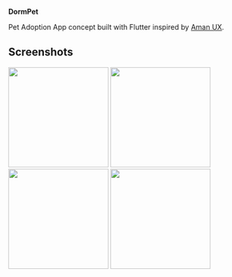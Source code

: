 **DormPet**

Pet Adoption App concept built with Flutter inspired by [Aman UX](https://www.figma.com/community/file/1038695719299612980).

## Screenshots
<p float="left">
  <img src="https://github.com/martinoyovo/pet-adoption-app/blob/main/sreenshots/1.png" width="200" />
  <img src="https://github.com/martinoyovo/pet-adoption-app/blob/main/sreenshots/2.png" width="200" />
  <img src="https://github.com/martinoyovo/pet-adoption-app/blob/main/sreenshots/3.png" width="200" />
  <img src="https://github.com/martinoyovo/pet-adoption-app/blob/main/sreenshots/4.png" width="200" />
</p>



